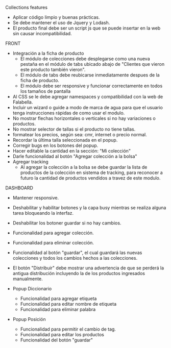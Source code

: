 
Collections features

- Aplicar código limpio y buenas prácticas.
- Se debe mantener el uso de Jquery y Lodash.
- El producto final debe ser un script js que se puede insertar en la web sin causar incompatibilidad.

FRONT
- Integración a la ficha de producto
  - El módulo de colecciones debe desplegarse como una nueva pestaña en el módulo de tabs ubicado abajo de "Clientes que vieron este producto también vieron".
  - El módulo de tabs debe reubicarse inmediatamente despues de la ficha de producto.
  - El módulo debe ser responsive y funcionar correctamente en todos los tamaños de pantalla
- Al CSS se le debe agregar namespaces y compatibilidad con la web de Falabella.
- Incluir un wizard o guide a modo de marca de agua para que el usuario tenga instrucciones rápidas de como usar el modulo.
- No mostrar flechas horizontales o verticales si no hay variaciones o productos.
- No mostrar selector de tallas si el producto no tiene tallas.
- formatear los precios, según sea: cmr, internet o precio normal.
- Recordar la última talla seleccionada en el popup.
- Corregir bugs en los botones del popup.
- Hacer editable la cantidad en la sección: "Mi colección"
- Darle funcionalidad al botón "Agregar colección a la bolsa"
- Agregar tracking
  - Al agregar la colección a la bolsa se debe guardar la lista de productos de la colección en sistema de tracking, para reconocer a futuro la cantidad de productos vendidos a travez de este modulo.

DASHBOARD
  - Mantener responsive.
  - Deshabilitar y habilitar botones y la capa busy mientras se realiza alguna tarea bloqueando la interfaz.
  - Deshabilitar los botoner guardar si no hay cambios.
  - Funcionalidad para agregar colección.
  - Funcionalidad para eliminar colección.
  - Funcionalidad al botón "guardar", el cual guardará las nuevas colecciones y todos los cambios hechos a las colecciones.
  - El botón "Distribuir" debe mostrar una advertencia de que se perderá la antigua distribución incluyendo la de los productos ingresados manualmente.

  - Popup Diccionario
    - Funcionalidad para agregar etiqueta
    - Funcionalidad para editar nombre de etiqueta
    - Funcionalidad para eliminar palabra

  - Popup Posición
    - Funcionalidad para permitir el cambio de tag.
    - Funcionalidad para editar los productos
    - Funcionalidad del botón "guardar"

